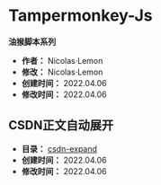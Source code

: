 # Tampermonkey-Js

**油猴脚本系列**

* **作者：** Nicolas·Lemon
* **修改：** Nicolas·Lemon
* **创建时间：** 2022.04.06
* **修改时间：** 2022.04.06



## CSDN正文自动展开

* **目录：** [csdn-expand](./csdn-expand)
* **创建时间：** 2022.04.06
* **修改时间：** 2022.04.06

